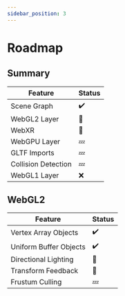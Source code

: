 ```yaml
---
sidebar_position: 3
---
```


# Roadmap

## Summary

| Feature             | Status |
| ------------------- | ------ |
| Scene Graph         | ✔️      |
| WebGL2 Layer        | 🔨      |
| WebXR               | 🔨      |
| WebGPU Layer        | 💤      |
| GLTF Imports        | 💤      |
| Collision Detection | 💤      |
| WebGL1 Layer        | ❌      |

## WebGL2

| Feature                | Status |
| ---------------------- | ------ |
| Vertex Array Objects   | ✔️      |
| Uniform Buffer Objects | ✔️      |
| Directional Lighting   | 🔨      |
| Transform Feedback     | 🔨      |
| Frustum Culling        | 💤      |